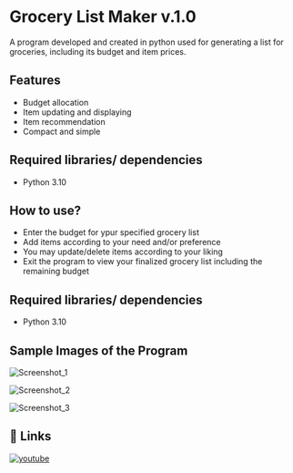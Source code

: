 
# Grocery List Maker v.1.0

A program developed and created in python used for generating
 a list for groceries, including its budget and item prices.




## Features

- Budget allocation
- Item updating and displaying
- Item recommendation
- Compact and simple


## Required libraries/ dependencies

- Python 3.10
## How to use?
- Enter the budget for ypur specified grocery list
- Add items according to your need and/or preference
- You may update/delete items according to your liking
- Exit the program to view your finalized grocery list including the remaining budget
## Required libraries/ dependencies

- Python 3.10

## Sample Images of the Program

![Screenshot_1](https://user-images.githubusercontent.com/111673437/206888095-ed08709d-6d91-42c2-91fa-3d0f7541f175.png)

![Screenshot_2](https://user-images.githubusercontent.com/111673437/206888123-c1ef82a2-37a2-4c50-b339-6709c4fe411e.png)

![Screenshot_3](https://user-images.githubusercontent.com/111673437/206888140-ed9043a3-57ab-426b-ba6d-9574690b79ae.png)


## 🔗 Links
[![youtube](https://img.shields.io/badge/video_presentation-000?style=for-the-badge&logo=ko-fi&logoColor=white)](https://youtu.be/SKjOYhTfHMM)



